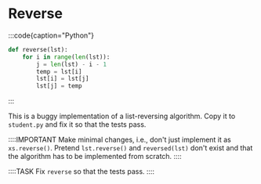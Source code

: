 # Reverse

:::code{caption="Python"}

```python
def reverse(lst):
    for i in range(len(lst)):
        j = len(lst) - i - 1
        temp = lst[i]
        lst[i] = lst[j]
        lst[j] = temp
```

:::

This is a buggy implementation of a list-reversing algorithm.
Copy it to `student.py` and fix it so that the tests pass.

::::IMPORTANT
Make minimal changes, i.e., don't just implement it as `xs.reverse()`.
Pretend `lst.reverse()` and `reversed(lst)` don't exist and that the algorithm has to be implemented from scratch.
::::

::::TASK
Fix `reverse` so that the tests pass.
::::
